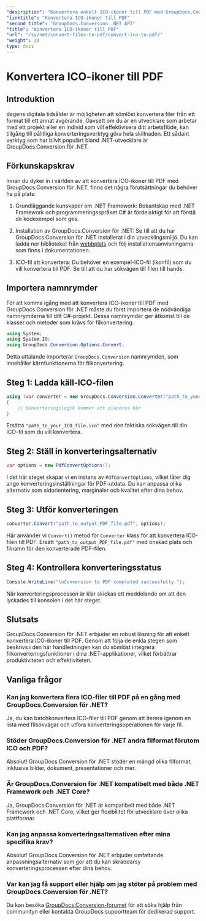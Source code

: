 ```yaml
---
"description": "Konvertera enkelt ICO-ikoner till PDF med GroupDocs.Conversion för .NET. Öka produktiviteten med de enkla stegen som beskrivs i den här handledningen."
"linktitle": "Konvertera ICO-ikoner till PDF"
"second_title": "GroupDocs.Conversion .NET API"
"title": "Konvertera ICO-ikoner till PDF"
"url": "/sv/net/convert-files-to-pdf/convert-ico-to-pdf/"
"weight": 24
type: docs
---
```

# Konvertera ICO-ikoner till PDF

## Introduktion
dagens digitala tidsålder är möjligheten att sömlöst konvertera filer från ett format till ett annat avgörande. Oavsett om du är en utvecklare som arbetar med ett projekt eller en individ som vill effektivisera ditt arbetsflöde, kan tillgång till pålitliga konverteringsverktyg göra hela skillnaden. Ett sådant verktyg som har blivit populärt bland .NET-utvecklare är GroupDocs.Conversion för .NET.
## Förkunskapskrav
Innan du dyker in i världen av att konvertera ICO-ikoner till PDF med GroupDocs.Conversion för .NET, finns det några förutsättningar du behöver ha på plats:
1. Grundläggande kunskaper om .NET Framework: Bekantskap med .NET Framework och programmeringsspråket C# är fördelaktigt för att förstå de kodexempel som ges.
   
2. Installation av GroupDocs.Conversion för .NET: Se till att du har GroupDocs.Conversion för .NET installerat i din utvecklingsmiljö. Du kan ladda ner biblioteket från [webbplats](https://releases.groupdocs.com/conversion/net/) och följ installationsanvisningarna som finns i dokumentationen.
3. ICO-fil att konvertera: Du behöver en exempel-ICO-fil (ikonfil) som du vill konvertera till PDF. Se till att du har sökvägen till filen till hands.

## Importera namnrymder
För att komma igång med att konvertera ICO-ikoner till PDF med GroupDocs.Conversion för .NET måste du först importera de nödvändiga namnrymderna till ditt C#-projekt. Dessa namnrymder ger åtkomst till de klasser och metoder som krävs för filkonvertering.

```csharp
using System;
using System.IO;
using GroupDocs.Conversion.Options.Convert;
```
Detta uttalande importerar `GroupDocs.Conversion` namnrymden, som innehåller kärnfunktionerna för filkonvertering.
## Steg 1: Ladda käll-ICO-filen
```csharp
using (var converter = new GroupDocs.Conversion.Converter("path_to_your_ICO_file.ico"))
{
    // Konverteringslogik kommer att placeras här
}
```
Ersätta `"path_to_your_ICO_file.ico"` med den faktiska sökvägen till din ICO-fil som du vill konvertera.
## Steg 2: Ställ in konverteringsalternativ
```csharp
var options = new PdfConvertOptions();
```
I det här steget skapar vi en instans av `PdfConvertOptions`, vilket låter dig ange konverteringsinställningar för PDF-utdata. Du kan anpassa olika alternativ som sidorientering, marginaler och kvalitet efter dina behov.
## Steg 3: Utför konverteringen
```csharp
converter.Convert("path_to_output_PDF_file.pdf", options);
```
Här använder vi `Convert()` metod för `Converter` klass för att konvertera ICO-filen till PDF. Ersätt `"path_to_output_PDF_file.pdf"` med önskad plats och filnamn för den konverterade PDF-filen.
## Steg 4: Kontrollera konverteringsstatus
```csharp
Console.WriteLine("\nConversion to PDF completed successfully.");
```
När konverteringsprocessen är klar skickas ett meddelande om att den lyckades till konsolen i det här steget.

## Slutsats
GroupDocs.Conversion för .NET erbjuder en robust lösning för att enkelt konvertera ICO-ikoner till PDF. Genom att följa de enkla stegen som beskrivs i den här handledningen kan du sömlöst integrera filkonverteringsfunktioner i dina .NET-applikationer, vilket förbättrar produktiviteten och effektiviteten.
## Vanliga frågor
### Kan jag konvertera flera ICO-filer till PDF på en gång med GroupDocs.Conversion för .NET?
Ja, du kan batchkonvertera ICO-filer till PDF genom att iterera igenom en lista med filsökvägar och utföra konverteringsoperationen för varje fil.
### Stöder GroupDocs.Conversion för .NET andra filformat förutom ICO och PDF?
Absolut! GroupDocs.Conversion för .NET stöder en mängd olika filformat, inklusive bilder, dokument, presentationer och mer.
### Är GroupDocs.Conversion för .NET kompatibelt med både .NET Framework och .NET Core?
Ja, GroupDocs.Conversion för .NET är kompatibelt med både .NET Framework och .NET Core, vilket ger flexibilitet för utvecklare över olika plattformar.
### Kan jag anpassa konverteringsalternativen efter mina specifika krav?
Absolut! GroupDocs.Conversion för .NET erbjuder omfattande anpassningsalternativ som gör att du kan skräddarsy konverteringsprocessen efter dina behov.
### Var kan jag få support eller hjälp om jag stöter på problem med GroupDocs.Conversion för .NET?
Du kan besöka [GroupDocs.Conversion-forumet](https://forum.groupdocs.com/c/conversion/11) för att söka hjälp från communityn eller kontakta GroupDocs supportteam för dedikerad support.
